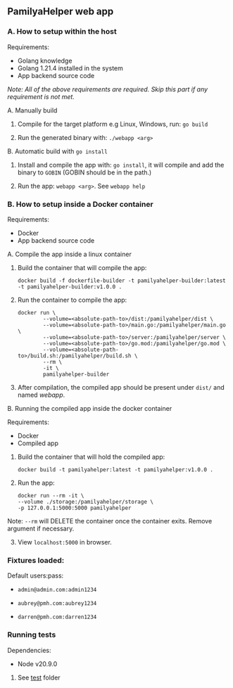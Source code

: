 ## PamilyaHelper web app

### A. How to setup within the host

Requirements:

- Golang knowledge
- Golang 1.21.4 installed in the system
- App backend source code

_Note: All of the above requirements are required. Skip this part if any requirement is not met._

A. Manually build

1. Compile for the target platform e.g Linux, Windows, run: `go build`

2. Run the generated binary with: `./webapp <arg>`

B. Automatic build with `go install`

1. Install and compile the app with: `go install`, it will compile and add the binary to `GOBIN` (GOBIN should be in the path.)

2. Run the app: `webapp <arg>`. See `webapp help`

### B. How to setup inside a Docker container

Requirements:

- Docker
- App backend source code

A. Compile the app inside a linux container

1.  Build the container that will compile the app:

        docker build -f dockerfile-builder -t pamilyahelper-builder:latest -t pamilyahelper-builder:v1.0.0 .

2.  Run the container to compile the app:

        docker run \
                --volume=<absolute-path-to>/dist:/pamilyahelper/dist \
                --volume=<absolute-path-to>/main.go:/pamilyahelper/main.go \
                --volume=<absolute-path-to>/server:/pamilyahelper/server \
                --volume=<absolute-path-to>/go.mod:/pamilyahelper/go.mod \
                --volume=<absolute-path-to>/build.sh:/pamilyahelper/build.sh \
                --rm \
                -it \
                pamilyahelper-builder

3.  After compilation, the compiled app should be present under `dist/` and named _webapp_.

B. Running the compiled app inside the docker container

Requirements:

- Docker
- Compiled app

1.  Build the container that will hold the compiled app:

        docker build -t pamilyahelper:latest -t pamilyahelper:v1.0.0 .

2.  Run the app:

        docker run --rm -it \
        --volume ./storage:/pamilyahelper/storage \
        -p 127.0.0.1:5000:5000 pamilyahelper

Note: `--rm` will DELETE the container once the container exits. Remove argument if necessary.

3. View `localhost:5000` in browser.

### Fixtures loaded:

Default users:pass:

- `admin@admin.com:admin1234`

- `aubrey@pmh.com:aubrey1234`

- `darren@pmh.com:darren1234`

### Running tests

Dependencies:

- Node v20.9.0

1. See [test](test) folder
